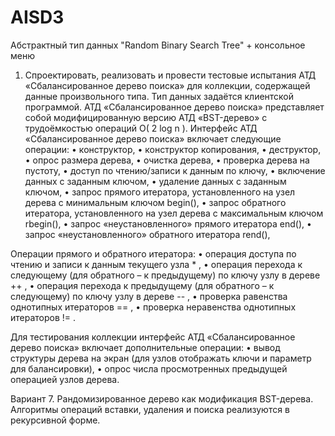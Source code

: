 # AISD3
Абстрактный тип данных "Random Binary Search Tree" + консольное меню

1. Спроектировать, реализовать и провести тестовые испытания АТД «Сбалансированное дерево поиска» для коллекции, содержащей данные произвольного типа. Тип данных задаётся клиентской программой. АТД «Сбалансированное дерево поиска» представляет собой модифицированную версию АТД «BST-дерево» с трудоёмкостью операций O( 2 log n ). 
Интерфейс АТД «Сбалансированное дерево поиска» включает следующие операции: 
• конструктор, 
• конструктор копирования, 
• деструктор, 
• опрос размера дерева, 
• очистка дерева,
 • проверка дерева на пустоту, 
• доступ по чтению/записи к данным по ключу,
• включение данных с заданным ключом,
 • удаление данных с заданным ключом,
 • запрос прямого итератора, установленного на узел дерева с минимальным ключом begin(),
 • запрос обратного итератора, установленного на узел дерева с максимальным ключом rbegin(),
 • запрос «неустановленного» прямого итератора end(), 
• запрос «неустановленного» обратного итератора rend(),

 Операции прямого и обратного итератора: 
• операция доступа по чтению и записи к данным текущего узла * ,
 • операция перехода к следующему (для обратного – к предыдущему) по ключу узлу в дереве ++ ,
 • операция перехода к предыдущему (для обратного – к следующему) по ключу узлу в дереве -- , 
• проверка равенства однотипных итераторов == , 
• проверка неравенства однотипных итераторов != .

 Для тестирования коллекции интерфейс АТД «Сбалансированное дерево поиска» включает дополнительные операции: 
• вывод структуры дерева на экран (для узлов отображать ключи и параметр для балансировки), 
• опрос числа просмотренных предыдущей операцией узлов дерева. 

Вариант 7. Рандомизированное дерево как модификация BST-дерева. Алгоритмы операций вставки, удаления и поиска реализуются в рекурсивной форме.

